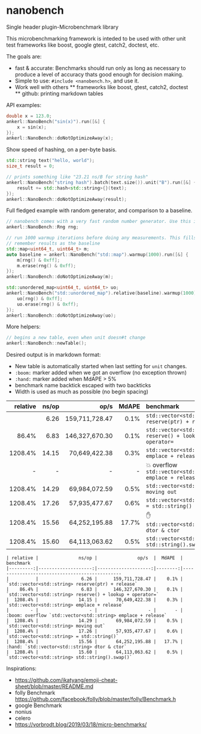 # nanobench
Single header plugin-Microbenchmark library

This microbenchmarking framework is inteded to be used with other unit test frameworks like boost, google gtest, catch2, doctest, etc.

The goals are:
* fast & accurate: Benchmarks should run only as long as necessary to produce a level of accuracy thats good enough for decision making.
* Simple to use: `#include <nanobench.h>`, and use it.
* Work well with others
** frameworks like boost, gtest, catch2, doctest
** github: printing markdown tables

API examples:


```cpp
double x = 123.0;
ankerl::NanoBench("sin(x)").run([&] {
    x = sin(x);
});
ankerl::NanoBench::doNotOptimizeAway(x);
```

Show speed of hashing, on a per-byte basis.
```cpp
std::string text("hello, world");
size_t result = 0;

// prints something like "23.21 ns/B for string hash"
ankerl::NanoBench("string hash").batch(text.size()).unit("B").run([&] {
    result += std::hash<std::string>{}(text);
});
ankerl::NanoBench::doNotOptimizeAway(result);
```

Full fledged example with random generator, and comparison to a baseline.

```cpp
// nanobench comes with a very fast random number generator. Use this in the benchmark. Initializes with random_device.
ankerl::NanoBench::Rng rng;

// run 1000 warmup iterations before doing any measurements. This fills the map so it's size is stable.
// remember results as the baseline
std::map<uint64_t, uint64_t> m;
auto baseline = ankerl::NanoBench("std::map").warmup(1000).run([&] {
    m[rng() & 0xff];
    m.erase(rng() & 0xff);
});
ankerl::NanoBench::doNotOptimizeAway(m);

std::unordered_map<uint64_t, uint64_t> uo;
ankerl::NanoBench("std::unordered_map").relative(baseline).warmup(1000).run([&] {
    uo[rng() & 0xff];
    uo.erase(rng() & 0xff);
});
ankerl::NanoBench::doNotOptimizeAway(uo);
```    

More helpers:

```cpp
// begins a new table, even when unit doesn#t change
ankerl::NanoBench::newTable(); 
```

Desired output is in markdown format:

* New table is automatically started when last setting for `unit` changes.
* `:boom:` marker added when we got an overflow (no exception thrown)
* `:hand:` marker added when MdAPE > 5%
* benchmark name backtick escaped with two backticks
* Width is used as much as possible (no begin spacing)

| relative |               ns/op |                op/s |   MdAPE | benchmark
|---------:|--------------------:|--------------------:|--------:|:----------------------------------------------
|          |                6.26 |      159,711,728.47 |    0.1% | `std::vector<std::string> reserve(ptr) + release`
|    86.4% |                6.83 |      146,327,670.30 |    0.1% | `std::vector<std::string> reserve() + lookup + operator=`
|  1208.4% |               14.15 |       70,649,422.38 |    0.3% | `std::vector<std::string> emplace + release`
|        - |                   - |                   - |       - | :boom: overflow `std::vector<std::string> emplace + release`
|  1208.4% |               14.29 |       69,984,072.59 |    0.5% | `std::vector<std::string> moving out`
|  1208.4% |               17.26 |       57,935,477.67 |    0.6% | `std::vector<std::string> = std::string()`
|  1208.4% |               15.56 |       64,252,195.88 |   17.7% | :hand: `std::vector<std::string> dtor & ctor`
|  1208.4% |               15.60 |       64,113,063.62 |    0.5% | `std::vector<std::string> std::string().swap()`


```
| relative |               ns/op |               op/s  |  MdAPE  | benchmark
|---------:|--------------------:|--------------------:|--------:|-----------------------------------------------
|          |                6.26 |      159,711,728.47 |    0.1% | `std::vector<std::string> reserve(ptr) + release`
|    86.4% |                6.83 |      146,327,670.30 |    0.1% | `std::vector<std::string> reserve() + lookup + operator=`
|  1208.4% |               14.15 |       70,649,422.38 |    0.3% | `std::vector<std::string> emplace + release`
|        - |                   - |                   - |       - | :boom: overflow `std::vector<std::string> emplace + release`
|  1208.4% |               14.29 |       69,984,072.59 |    0.5% | `std::vector<std::string> moving out`
|  1208.4% |               17.26 |       57,935,477.67 |    0.6% | `std::vector<std::string> = std::string()`
|  1208.4% |               15.56 |       64,252,195.88 |   17.7% | :hand: `std::vector<std::string> dtor & ctor`
|  1208.4% |               15.60 |       64,113,063.62 |    0.5% | `std::vector<std::string> std::string().swap()`
```

Inspirations:
* https://github.com/ikatyang/emoji-cheat-sheet/blob/master/README.md
* folly Benchmark https://github.com/facebook/folly/blob/master/folly/Benchmark.h
* google Benchmark
* nonius
* celero
* https://vorbrodt.blog/2019/03/18/micro-benchmarks/
